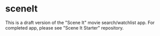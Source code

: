 # sceneIt
This is a draft version of the "Scene It" movie search/watchlist app. For completed app, please see "Scene It Starter" repository.
